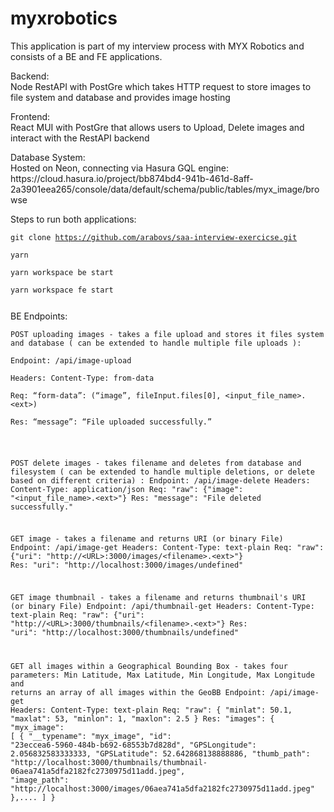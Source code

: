 <h1 class="code-line" data-line-start=0 data-line-end=1 ><a id="myxrobotics_0"></a>myxrobotics</h1>
<p class="has-line-data" data-line-start="2" data-line-end="3">This application is part of my interview process with MYX Robotics and consists of a BE and FE applications.</p>
<p class="has-line-data" data-line-start="4" data-line-end="6">Backend:<br>
Node RestAPI with PostGre which takes HTTP request to store images to file system and database and provides image hosting</p>
<p class="has-line-data" data-line-start="7" data-line-end="9">Frontend:<br>
React MUI with PostGre that allows users to Upload, Delete images and interact with the RestAPI backend</p>
<p class="has-line-data" data-line-start="7" data-line-end="9">Database System:<br>
Hosted on Neon, connecting via Hasura GQL engine: https://cloud.hasura.io/project/bb874bd4-941b-461d-8aff-2a3901eea265/console/data/default/schema/public/tables/myx_image/browse</p>
<p class="has-line-data" data-line-start="10" data-line-end="15">Steps to run both applications:<br>
<pre><code>git clone <a href="https://github.com/arabovs/saa-interview-exercicse.git">https://github.com/arabovs/saa-interview-exercicse.git</a><br>
yarn<br>
yarn workspace be start<br>
yarn workspace fe start</p></code></pre><p class="has-line-data" data-line-start="17" data-line-end="23">BE Endpoints:<br>
<pre><code>POST uploading images - takes a file upload and stores it files system and database ( can be extended to handle multiple file uploads ):<br>
Endpoint: /api/image-upload<br>
Headers: Content-Type: from-data<br>
Req: “form-data”: (“image”, fileInput.files[0], &lt;input_file_name&gt;.&lt;ext&gt;)<br>
Res: “message”: “File uploaded successfully.”</p>

POST delete images - takes filename and deletes from database and filesystem ( can be extended to handle multiple deletions, or delete based on different criteria) :
    Endpoint: /api/image-delete
    Headers: Content-Type: application/json
    Req: &quot;raw&quot;: {&quot;image&quot;: &quot;&lt;input_file_name&gt;.&lt;ext&gt;&quot;}
    Res: &quot;message&quot;: &quot;File deleted successfully.&quot;

GET image - takes a filename and returns URI (or binary File)
    Endpoint: /api/image-get
    Headers: Content-Type: text-plain
    Req: &quot;raw&quot;: {&quot;uri&quot;: &quot;http://&lt;URL&gt;:3000/images/&lt;filename&gt;.&lt;ext&gt;&quot;}
    Res: &quot;uri&quot;: &quot;http://localhost:3000/images/undefined&quot;

GET image thumbnail - takes a filename and returns thumbnail's URI (or binary File)
    Endpoint: /api/thumbnail-get
    Headers: Content-Type: text-plain
    Req: &quot;raw&quot;: {&quot;uri&quot;: &quot;http://&lt;URL&gt;:3000/thumbnails/&lt;filename&gt;.&lt;ext&gt;&quot;}
    Res: &quot;uri&quot;: &quot;http://localhost:3000/thumbnails/undefined&quot;
   
GET all images within a Geographical Bounding Box - takes four parameters: Min Latitude, Max Latitude, Min Longitude, Max Longitude and returns an array of all images     within the GeoBB
    Endpoint: /api/image-get
    Headers: Content-Type: text-plain
    Req: &quot;raw&quot;: {
        &quot;minlat&quot;: 50.1,
        &quot;maxlat&quot;: 53,
        &quot;minlon&quot;: 1,
        &quot;maxlon&quot;: 2.5
    }
    Res: &quot;images&quot;: {
            &quot;myx_image&quot;: [
                {
                &quot;__typename&quot;: &quot;myx_image&quot;,
                &quot;id&quot;: &quot;23eccea6-5960-484b-b692-68553b7d828d&quot;,
                &quot;GPSLongitude&quot;: 2.056832583333333,
                &quot;GPSLatitude&quot;: 52.642868138888886,
                &quot;thumb_path&quot;: &quot;http://localhost:3000/thumbnails/thumbnail-06aea741a5dfa2182fc2730975d11add.jpeg&quot;,
                &quot;image_path&quot;: &quot;http://localhost:3000/images/06aea741a5dfa2182fc2730975d11add.jpeg&quot;
            },....
        ]
    }
</code></pre>
